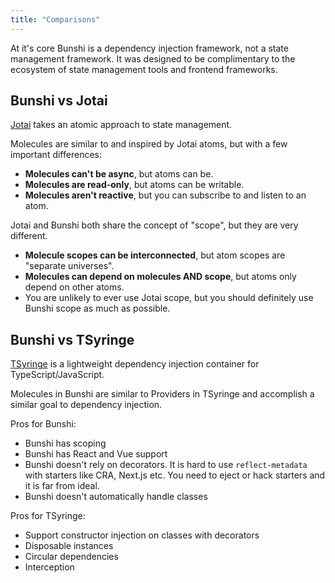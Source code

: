 ```yaml
---
title: "Comparisons"
---
```


At it's core Bunshi is a dependency injection framework, not a state management framework. It was designed to be complimentary to the ecosystem of state management tools and frontend frameworks.

## Bunshi vs Jotai

[Jotai](https://jotai.org/) takes an atomic approach to state management.

Molecules are similar to and inspired by Jotai atoms, but with a few important differences:

- **Molecules can't be async**, but atoms can be.
- **Molecules are read-only**, but atoms can be writable.
- **Molecules aren't reactive**, but you can subscribe to and listen to an atom.

Jotai and Bunshi both share the concept of "scope", but they are very different.

- **Molecule scopes can be interconnected**, but atom scopes are "separate universes".
- **Molecules can depend on molecules AND scope**, but atoms only depend on other atoms.
- You are unlikely to ever use Jotai scope, but you should definitely use Bunshi scope as much as possible.

## Bunshi vs TSyringe

[TSyringe](https://github.com/microsoft/tsyringe) is a lightweight dependency injection container for TypeScript/JavaScript.

Molecules in Bunshi are similar to Providers in TSyringe and accomplish a similar goal to dependency injection.

Pros for Bunshi:

- Bunshi has scoping
- Bunshi has React and Vue support
- Bunshi doesn't rely on decorators. It is hard to use `reflect-metadata` with starters like CRA, Next.js etc. You need to eject or hack starters and it is far from ideal.
- Bunshi doesn't automatically handle classes

Pros for TSyringe:

- Support constructor injection on classes with decorators
- Disposable instances
- Circular dependencies
- Interception
